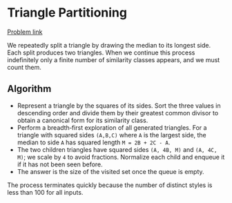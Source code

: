 # Triangle Partitioning

[Problem link](https://www.spoj.com/problems/TRIPART/)

We repeatedly split a triangle by drawing the median to its longest side.
Each split produces two triangles.  When we continue this process indefinitely
only a finite number of similarity classes appears, and we must count them.

## Algorithm

- Represent a triangle by the squares of its sides.  Sort the three values in
  descending order and divide them by their greatest common divisor to obtain a
  canonical form for its similarity class.
- Perform a breadth‑first exploration of all generated triangles.  For a
  triangle with squared sides `(A,B,C)` where `A` is the largest side, the
  median to side `A` has squared length `M = 2B + 2C - A`.
- The two children triangles have squared sides `(A, 4B, M)` and `(A, 4C, M)`;
  we scale by `4` to avoid fractions.  Normalize each child and enqueue it if it
  has not been seen before.
- The answer is the size of the visited set once the queue is empty.

The process terminates quickly because the number of distinct styles is less
than 100 for all inputs.
